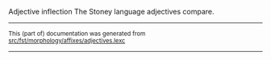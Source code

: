 Adjective inflection
The Stoney language adjectives compare.

* * *

<small>This (part of) documentation was generated from [src/fst/morphology/affixes/adjectives.lexc](https://github.com/giellalt/lang-sto/blob/main/src/fst/morphology/affixes/adjectives.lexc)</small>

---

